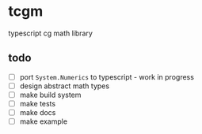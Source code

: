 # tcgm
 typescript cg math library

## todo

- [ ] port `System.Numerics` to typescript - work in progress
- [ ] design abstract math types
- [ ] make build system
- [ ] make tests
- [ ] make docs
- [ ] make example
